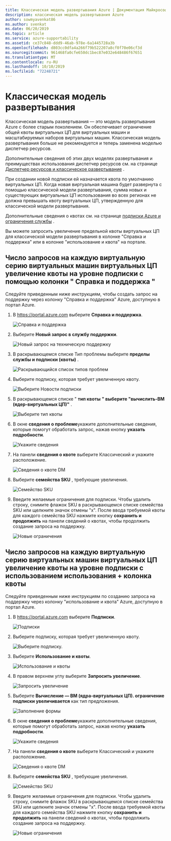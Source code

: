```yaml
---
title: Классическая модель развертывания Azure | Документация Майкрософт
description: классическая модель развертывания Azure
author: sowmyavenkat86
ms.author: svenkat
ms.date: 06/20/2019
ms.topic: article
ms.service: azure-supportability
ms.assetid: ce37c848-ddd9-46ab-978e-6a1445728a3b
ms.openlocfilehash: d803cc0dfa4a266f79b522207a8cf0f70e06cf3d
ms.sourcegitcommit: 961468fa0cfe650dc1bec87e032e648486f67651
ms.translationtype: MT
ms.contentlocale: ru-RU
ms.lasthandoff: 10/10/2019
ms.locfileid: "72248721"
---
```

# <a name="classic-deployment-model"></a>Классическая модель развертывания

Классическая модель развертывания — это модель развертывания Azure с более старым поколением. Он обеспечивает ограничение общей квоты виртуальных ЦП для виртуальных машин и масштабируемых наборов виртуальных машин. Классическая модель развертывания больше не рекомендуется и теперь заменена моделью диспетчер ресурсов. 

Дополнительные сведения об этих двух моделях развертывания и преимуществах использования диспетчер ресурсов см. на странице [Диспетчер ресурсов и классическое развертывание](../azure-resource-manager/resource-manager-deployment-model.md) .
 
При создании новой подписки ей назначается квота по умолчанию виртуальных ЦП. Когда новая виртуальная машина будет развернута с помощью классической модели развертывания, сумма новых и существующих виртуальных ЦП использования во всех регионах не должна превышать квоту виртуальных ЦП, утвержденную для классической модели развертывания.
 
Дополнительные сведения о квотах см. на странице [подписки Azure и ограничения службы](https://aka.ms/quotalimits) .

Вы можете запросить увеличение предельной квоты виртуальных ЦП для классической модели развертывания в колонке "Справка и поддержка" или в колонке "использование и квота" на портале.

## <a name="request-per-vm-series-vcpu-quota-increase-at-subscription-level-using-the-help--support-blade"></a>Число запросов на каждую виртуальную серию виртуальных машин виртуальных ЦП увеличение квоты на уровне подписки с помощью колонки " **Справка и поддержка** "

Следуйте приведенным ниже инструкциям, чтобы создать запрос на поддержку через колонку "Справка и поддержка" Azure, доступную в портал Azure. 

1. В https://portal.azure.com выберите **Справка и поддержка**.

   ![Справка и поддержка](./media/resource-manager-core-quotas-request/helpsupport.png)
 
2.  Выберите **Новый запрос в службу поддержки**. 

      ![Новый запрос на техническую поддержку](./media/resource-manager-core-quotas-request/newsupportrequest.png)

3. В раскрывающемся списке Тип проблемы выберите **пределы службы и подписки (квоты)** .

   ![Раскрывающийся список типов проблем](./media/resource-manager-core-quotas-request/issuetypedropdown.png)

4. Выберите подписку, которая требует увеличенную квоту.

   ![Выберите Новости подписки](./media/resource-manager-core-quotas-request/select-subscription-sr.png)
   
5. В раскрывающемся списке " **тип квоты** **" выберите "вычислить-ВМ (ядер-виртуальных ЦП)"** . 

   ![Выберите тип квоты](./media/resource-manager-core-quotas-request/select-quota-type.png)

6. В окне **сведения о проблеме**укажите дополнительные сведения, которые помогут обработать запрос, нажав кнопку **указать подробности**.

   ![Укажите сведения](./media/resource-manager-core-quotas-request/provide-details.png)

7. На панели **сведения о квоте** выберите Классический и укажите расположение.

   ![Сведения о квоте DM](./media/resource-manager-core-quotas-request/quota-details-classic.png)

8. Выберите **семейства SKU** , требующие увеличения. 

   ![Семейство SKU](./media/resource-manager-core-quotas-request/sku-family-classic.png)

9. Введите желаемые ограничения для подписки. Чтобы удалить строку, снимите флажок SKU в раскрывающемся списке семейства SKU или щелкните значок отмены "x". После ввода требуемой квоты для каждого семейства SKU нажмите кнопку **сохранить и продолжить** на панели сведений о квотах, чтобы продолжить создание запроса на поддержку.

   ![Новые ограничения](./media/resource-manager-core-quotas-request/new-limits-classic.png)

## <a name="request-per-vm-series-vcpu-quota-increase-at-subscription-level-using-usages--quota-blade"></a>Число запросов на каждую виртуальную серию виртуальных машин виртуальных ЦП увеличение квоты на уровне подписки с использованием **использования + колонка квоты**

Следуйте приведенным ниже инструкциям по созданию запроса на поддержку через колонку "использование и квота" Azure, доступную в портал Azure. 

1. В https://portal.azure.com выберите **Подписки**.

   ![Подписки](./media/resource-manager-core-quotas-request/subscriptions.png)

2. Выберите подписку, которая требует увеличенную квоту.

   ![Выберите подписку.](./media/resource-manager-core-quotas-request/select-subscription.png)

3. Выберите **Использование и квоты**.

   ![Использование и квоты](./media/resource-manager-core-quotas-request/select-usage-quotas.png)

4. В правом верхнем углу выберите **Запросить увеличение**.

   ![Запросить увеличение](./media/resource-manager-core-quotas-request/request-increase.png)

5. Выберите **Вычисление — ВМ (ядра-виртуальных ЦП). ограничение подписки увеличивается** как тип предложения. 

   ![Заполнение формы](./media/resource-manager-core-quotas-request/select-quota-type.png)
   
6. В окне **сведения о проблеме**укажите дополнительные сведения, которые помогут обработать запрос, нажав кнопку **указать подробности**.

   ![Укажите сведения](./media/resource-manager-core-quotas-request/provide-details.png)

7. На панели **сведения о квоте** выберите Классический и укажите расположение.

   ![Сведения о квоте DM](./media/resource-manager-core-quotas-request/quota-details-classic.png)

8. Выберите **семейства SKU** , требующие увеличения. 

   ![Семейство SKU](./media/resource-manager-core-quotas-request/sku-family-classic.png)

9. Введите желаемые ограничения для подписки. Чтобы удалить строку, снимите флажок SKU в раскрывающемся списке семейства SKU или щелкните значок отмены "x". После ввода требуемой квоты для каждого семейства SKU нажмите кнопку **сохранить и продолжить** на панели сведений о квотах, чтобы продолжить создание запроса на поддержку.

   ![Новые ограничения](./media/resource-manager-core-quotas-request/new-limits-classic.png)

